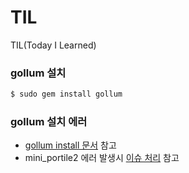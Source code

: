 # TIL
TIL(Today I Learned)

### gollum 설치
```bash
$ sudo gem install gollum
```

### gollum 설치 에러
- [gollum install 문서](https://github.com/gollum/gollum/wiki/Installation) 참고
- mini_portile2 에러 발생시 [이슈 처리](https://github.com/sparklemotion/nokogiri/issues/1483#issuecomment-224684394) 참고




